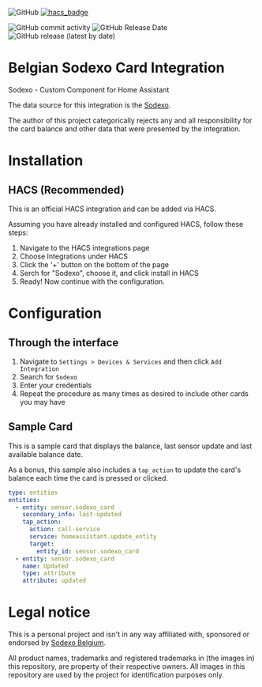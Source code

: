 ![GitHub](https://img.shields.io/github/license/netsoft-ruidias/ha-custom-component-sodexo?style=for-the-badge)
[![hacs_badge](https://img.shields.io/badge/HACS-Custom-41BDF5.svg?style=for-the-badge)](https://github.com/hacs/integration)

![GitHub commit activity](https://img.shields.io/github/commit-activity/m/netsoft-ruidias/ha-custom-component-sodexo?style=for-the-badge)
![GitHub Release Date](https://img.shields.io/github/release-date/netsoft-ruidias/ha-custom-component-sodexo?style=for-the-badge)
![GitHub release (latest by date)](https://img.shields.io/github/v/release/netsoft-ruidias/ha-custom-component-sodexo?style=for-the-badge)

# Belgian Sodexo Card Integration
Sodexo - Custom Component for Home Assistant

The data source for this integration is the [Sodexo](https://sodexo4you.be/).

The author of this project categorically rejects any and all responsibility for the card balance and other data that were presented by the integration.

# Installation
## HACS (Recommended)
This is an official HACS integration and can be added via HACS.

Assuming you have already installed and configured HACS, follow these steps:

1. Navigate to the HACS integrations page
2. Choose Integrations under HACS
3. Click the '+' button on the bottom of the page
4. Serch for "Sodexo", choose it, and click install in HACS
5. Ready! Now continue with the configuration.

# Configuration

## Through the interface
1. Navigate to `Settings > Devices & Services` and then click `Add Integration`
2. Search for `Sodexo`
4. Enter your credentials
5. Repeat the procedure as many times as desired to include other cards you may have

## Sample Card

This is a sample card that displays the balance, last sensor update and last available balance date.

As a bonus, this sample also includes a `tap_action` to update the card's balance each time the card is pressed or clicked.

```yaml
type: entities
entities:
  - entity: sensor.sodexo_card
    secondary_info: last-updated
    tap_action:
      action: call-service
      service: homeassistant.update_entity
      target:
        entity_id: sensor.sodexo_card
  - entity: sensor.sodexo_card
    name: Updated
    type: attribute
    attribute: updated
```

# Legal notice
This is a personal project and isn't in any way affiliated with, sponsored or endorsed by [Sodexo Belgium](https://sodexo4you.be/).

All product names, trademarks and registered trademarks in (the images in) this repository, are property of their respective owners. All images in this repository are used by the project for identification purposes only.

